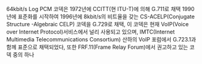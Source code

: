 64kbit/s Log PCM 코덱은 1972년에 CCITT(현 ITU-T)에 의해 G.711로 채택
1990년에 표준화를 시작하여 1996년에 8kbit/s의 비트율을 갖는 CS-ACELP(Conjugate Structure -Algebraic CELP) 코덱을 G.729로 채택, 이 코덱은 현재 VoIP(Voice over Internet Protocol)서비스에서 널리 사용되고 있으며, IMTC(Internet Multimedia Telecommunications Consortium) 산하의 VoIP 포럼에서 G.723.1과 함께 표준으로 채택되었다, 또한 FRF.11(Frame Relay Forum)에서 권고하고 있는 코덱 중의 하나
